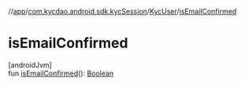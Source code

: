//[app](../../../index.md)/[com.kycdao.android.sdk.kycSession](../index.md)/[KycUser](index.md)/[isEmailConfirmed](is-email-confirmed.md)

# isEmailConfirmed

[androidJvm]\
fun [isEmailConfirmed](is-email-confirmed.md)(): [Boolean](https://kotlinlang.org/api/latest/jvm/stdlib/kotlin/-boolean/index.html)
